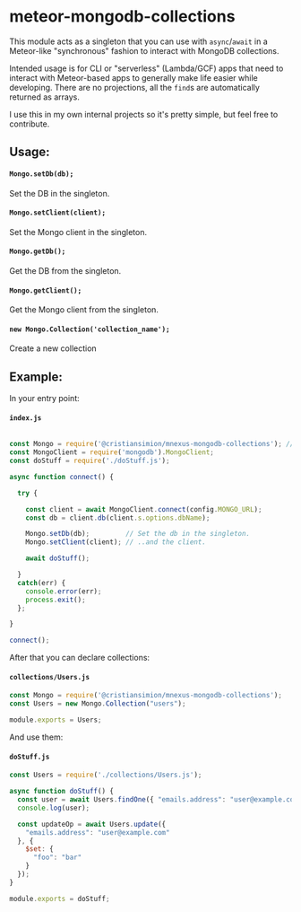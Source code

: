 # meteor-mongodb-collections

This module acts as a singleton that you can use with `async`/`await` in a Meteor-like "synchronous" fashion to interact with MongoDB collections.   

Intended usage is for CLI or "serverless" (Lambda/GCF) apps that need to interact with Meteor-based apps to generally make life easier while developing. There are no projections, all the `find`s are automatically returned as arrays.

I use this in my own internal projects so it's pretty simple, but feel free to contribute.

## Usage:

#### `Mongo.setDb(db);`   
Set the DB in the singleton.

#### `Mongo.setClient(client);`   
Set the Mongo client in the singleton. 

#### `Mongo.getDb();`   
Get the DB from the singleton.

#### `Mongo.getClient();`   
Get the Mongo client from the singleton.

#### `new Mongo.Collection('collection_name');`   
Create a new collection

## Example:

In your entry point:

#### `index.js`
```js

const Mongo = require('@cristiansimion/mnexus-mongodb-collections'); // This creates the singleton.
const MongoClient = require('mongodb').MongoClient;
const doStuff = require('./doStuff.js');

async function connect() {

  try {

    const client = await MongoClient.connect(config.MONGO_URL);
    const db = client.db(client.s.options.dbName);

    Mongo.setDb(db);         // Set the db in the singleton.
    Mongo.setClient(client); // ..and the client.

    await doStuff();

  }
  catch(err) {
    console.error(err);
    process.exit();
  };

}

connect();
```

After that you can declare collections:

#### `collections/Users.js`
```js
const Mongo = require('@cristiansimion/mnexus-mongodb-collections');
const Users = new Mongo.Collection("users");

module.exports = Users;
```

And use them:

#### `doStuff.js`
```js
const Users = require('./collections/Users.js');

async function doStuff() {
  const user = await Users.findOne({ "emails.address": "user@example.com" });
  console.log(user);

  const updateOp = await Users.update({
    "emails.address": "user@example.com"
  }, {
    $set: {
      "foo": "bar"
    }
  });
}

module.exports = doStuff;
```
